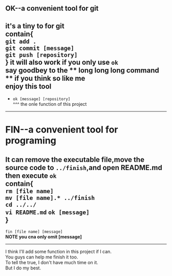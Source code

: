 OK--a convenient tool for git
-----------------------------
it's a tiny to for git  
contain{  
	`git add .`    
	`git commit [message]`    
	`git push [repository]`   
}
it will also  work if you only use `ok`  
say goodbey to the ** long long long command ** if you think so like me  
**enjoy this tool**  
---

* `ok [message] [repository]`  
   ^^^  the onle function of this project  
---    
  
**FIN--a convenient tool for programing**  
=========================================


It can remove the executable file,move the source code to `../finish`,and open README.md then execute `ok`  
contain{  
`rm [file name]`  
`mv [file name].* ../finish`  
`cd ../../`  
`vi README.md`
`ok [message]`  
}
---

`fin [file name] [message]`  
**NOTE you cna only omit [message]**  

---

I think I'll add some function in this project if I can.  
You guys can help me finish it too.  
To tell the true, I don't have much time on it.  
But I do my best.
